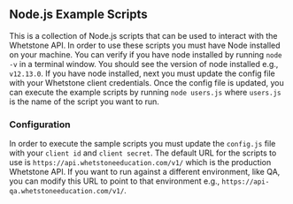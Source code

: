 ## Node.js Example Scripts

This is a collection of Node.js scripts that can be used to interact with the Whetstone API. In order to use
these scripts you must have Node installed on your machine. You can verify if you have node installed by
running `node -v` in a terminal window. You should see the version of node installed e.g., `v12.13.0`. If
you have node installed, next you must update the config file with your Whetstone client credentials. Once
the config file is updated, you can execute the example scripts by running `node users.js` where `users.js`
is the name of the script you want to run.

### Configuration

In order to execute the sample scripts you must update the `config.js` file with your `client id` and `client
secret`. The default URL for the scripts to use is `https://api.whetstoneeducation.com/v1/` which is the
production Whetstone API. If you want to run against a different environment, like QA, you can modify
this URL to point to that environment e.g., `https://api-qa.whetstoneeducation.com/v1/`. 

